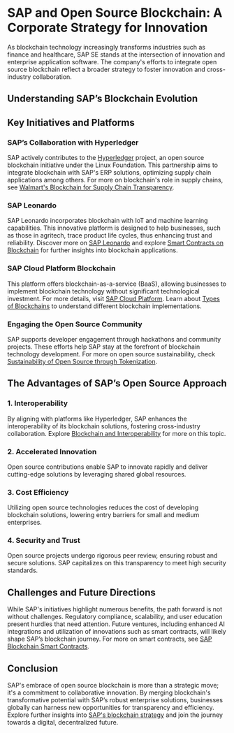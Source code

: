 # SAP and Open Source Blockchain: A Corporate Strategy for Innovation

As blockchain technology increasingly transforms industries such as finance and healthcare, SAP SE stands at the intersection of innovation and enterprise application software. The company's efforts to integrate open source blockchain reflect a broader strategy to foster innovation and cross-industry collaboration.

## Understanding SAP’s Blockchain Evolution

## Key Initiatives and Platforms

### SAP’s Collaboration with Hyperledger

SAP actively contributes to the [Hyperledger](https://www.hyperledger.org/) project, an open source blockchain initiative under the Linux Foundation. This partnership aims to integrate blockchain with SAP's ERP solutions, optimizing supply chain applications among others. For more on blockchain's role in supply chains, see [Walmart's Blockchain for Supply Chain Transparency](https://www.license-token.com/wiki/walmart-s-blockchain-for-supply-chain-transparency).

### SAP Leonardo

SAP Leonardo incorporates blockchain with IoT and machine learning capabilities. This innovative platform is designed to help businesses, such as those in agritech, trace product life cycles, thus enhancing trust and reliability. Discover more on [SAP Leonardo](https://www.sap.com/products/leonardo.html) and explore [Smart Contracts on Blockchain](https://www.license-token.com/wiki/smart-contracts-on-blockchain) for further insights into blockchain applications.

### SAP Cloud Platform Blockchain

This platform offers blockchain-as-a-service (BaaS), allowing businesses to implement blockchain technology without significant technological investment. For more details, visit [SAP Cloud Platform](https://www.sap.com/products/cloud-platform.html). Learn about [Types of Blockchains](https://www.license-token.com/wiki/types-of-blockchains) to understand different blockchain implementations.

### Engaging the Open Source Community

SAP supports developer engagement through hackathons and community projects. These efforts help SAP stay at the forefront of blockchain technology development. For more on open source sustainability, check [Sustainability of Open Source through Tokenization](https://www.license-token.com/wiki/sustainability-of-open-source-through-tokenization).

## The Advantages of SAP’s Open Source Approach

### 1. Interoperability

By aligning with platforms like Hyperledger, SAP enhances the interoperability of its blockchain solutions, fostering cross-industry collaboration. Explore [Blockchain and Interoperability](https://www.license-token.com/wiki/blockchain-interoperability) for more on this topic.

### 2. Accelerated Innovation

Open source contributions enable SAP to innovate rapidly and deliver cutting-edge solutions by leveraging shared global resources.

### 3. Cost Efficiency

Utilizing open source technologies reduces the cost of developing blockchain solutions, lowering entry barriers for small and medium enterprises.

### 4. Security and Trust

Open source projects undergo rigorous peer review, ensuring robust and secure solutions. SAP capitalizes on this transparency to meet high security standards.

## Challenges and Future Directions

While SAP's initiatives highlight numerous benefits, the path forward is not without challenges. Regulatory compliance, scalability, and user education present hurdles that need attention. Future ventures, including enhanced AI integrations and utilization of innovations such as smart contracts, will likely shape SAP’s blockchain journey. For more on smart contracts, see [SAP Blockchain Smart Contracts](https://www.license-token.com/wiki/sap-blockchain-smart-contracts).

## Conclusion

SAP's embrace of open source blockchain is more than a strategic move; it's a commitment to collaborative innovation. By merging blockchain's transformative potential with SAP’s robust enterprise solutions, businesses globally can harness new opportunities for transparency and efficiency. Explore further insights into [SAP's blockchain strategy](https://www.sap.com/) and join the journey towards a digital, decentralized future.